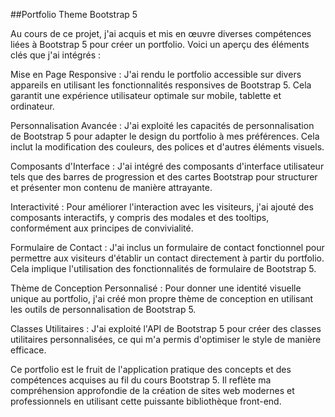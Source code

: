 ##Portfolio Theme Bootstrap 5

Au cours de ce projet, j'ai acquis et mis en œuvre diverses compétences liées à Bootstrap 5 pour créer un portfolio. Voici un aperçu des éléments clés que j'ai intégrés :

Mise en Page Responsive : J'ai rendu le portfolio accessible sur divers appareils en utilisant les fonctionnalités responsives de Bootstrap 5. Cela garantit une expérience utilisateur optimale sur mobile, tablette et ordinateur.

Personnalisation Avancée : J'ai exploité les capacités de personnalisation de Bootstrap 5 pour adapter le design du portfolio à mes préférences. Cela inclut la modification des couleurs, des polices et d'autres éléments visuels.

Composants d'Interface : J'ai intégré des composants d'interface utilisateur tels que des barres de progression et des cartes Bootstrap pour structurer et présenter mon contenu de manière attrayante.

Interactivité : Pour améliorer l'interaction avec les visiteurs, j'ai ajouté des composants interactifs, y compris des modales et des tooltips, conformément aux principes de convivialité.

Formulaire de Contact : J'ai inclus un formulaire de contact fonctionnel pour permettre aux visiteurs d'établir un contact directement à partir du portfolio. Cela implique l'utilisation des fonctionnalités de formulaire de Bootstrap 5.

Thème de Conception Personnalisé : Pour donner une identité visuelle unique au portfolio, j'ai créé mon propre thème de conception en utilisant les outils de personnalisation de Bootstrap 5.

Classes Utilitaires : J'ai exploité l'API de Bootstrap 5 pour créer des classes utilitaires personnalisées, ce qui m'a permis d'optimiser le style de manière efficace.

Ce portfolio est le fruit de l'application pratique des concepts et des compétences acquises au fil du cours Bootstrap 5. Il reflète ma compréhension approfondie de la création de sites web modernes et professionnels en utilisant cette puissante bibliothèque front-end.

